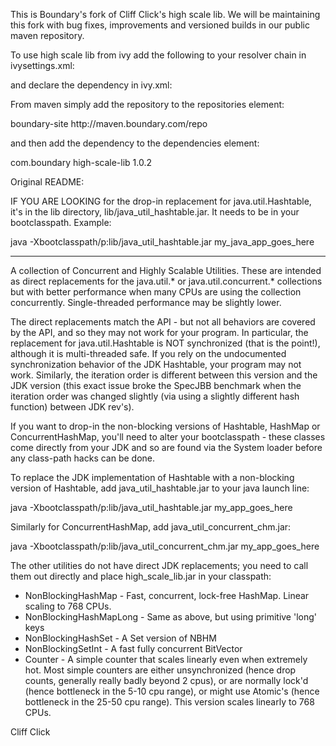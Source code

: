 This is Boundary's fork of Cliff Click's high scale lib.  We will be maintaining this fork with bug fixes, improvements and versioned builds in our public maven repository.  

To use high scale lib from ivy add the following to your resolver chain in ivysettings.xml:

  <url name="boundary" m2compatible="true">
    <artifact pattern="http://maven.boundary.com/repo/[organization]/[module]/[revision]/[module]-[revision](-[classifier]).[ext]" />
    <ivy pattern="http://maven.boundary.com/repo/[organization]/[module]/[revision]/ivy-[module].xml" />
  </url>
  
and declare the dependency in ivy.xml:

  <dependency
    org="com.boundary"
    name="high-scale-lib"
    rev="1.0.2" />
    
From maven simply add the repository to the repositories element:

  <repository>
    <id>boundary-site</id>
    <url>http://maven.boundary.com/repo</url>
  </repository>
  
and then add the dependency to the dependencies element:

  <dependency>
    <groupId>com.boundary</groupId>
    <artifactId>high-scale-lib</artifactId>
    <version>1.0.2</version>
  </dependency>

Original README:

IF YOU ARE LOOKING for the drop-in replacement for java.util.Hashtable, it's
in the lib directory, lib/java_util_hashtable.jar.  It needs to be in your
bootclasspath.  Example:

  java -Xbootclasspath/p:lib/java_util_hashtable.jar my_java_app_goes_here


---

A collection of Concurrent and Highly Scalable Utilities.  These are intended
as direct replacements for the java.util.* or java.util.concurrent.*
collections but with better performance when many CPUs are using the
collection concurrently.  Single-threaded performance may be slightly lower.

The direct replacements match the API - but not all behaviors are covered by
the API, and so they may not work for your program.  In particular, the
replacement for java.util.Hashtable is NOT synchronized (that is the point!),
although it is multi-threaded safe.  If you rely on the undocumented
synchronization behavior of the JDK Hashtable, your program may not work.
Similarly, the iteration order is different between this version and the JDK
version (this exact issue broke the SpecJBB benchmark when the iteration order
was changed slightly (via using a slightly different hash function) between
JDK rev's).

If you want to drop-in the non-blocking versions of Hashtable, HashMap or
ConcurrentHashMap, you'll need to alter your bootclasspath - these classes
come directly from your JDK and so are found via the System loader before any
class-path hacks can be done.  

To replace the JDK implementation of Hashtable with a non-blocking version of
Hashtable, add java_util_hashtable.jar to your java launch line:

  java -Xbootclasspath/p:lib/java_util_hashtable.jar my_app_goes_here

Similarly for ConcurrentHashMap, add java_util_concurrent_chm.jar:

  java -Xbootclasspath/p:lib/java_util_concurrent_chm.jar my_app_goes_here


The other utilities do not have direct JDK replacements; you need to call them
out directly and place high_scale_lib.jar in your classpath:

- NonBlockingHashMap - Fast, concurrent, lock-free HashMap.  Linear scaling to 768 CPUs.
- NonBlockingHashMapLong - Same as above, but using primitive 'long' keys
- NonBlockingHashSet - A Set version of NBHM
- NonBlockingSetInt - A fast fully concurrent BitVector
- Counter - A simple counter that scales linearly even when extremely hot.
  Most simple counters are either unsynchronized (hence drop counts, generally
  really badly beyond 2 cpus), or are normally lock'd (hence bottleneck in the
  5-10 cpu range), or might use Atomic's (hence bottleneck in the 25-50 cpu
  range).  This version scales linearly to 768 CPUs.
  


Cliff Click

